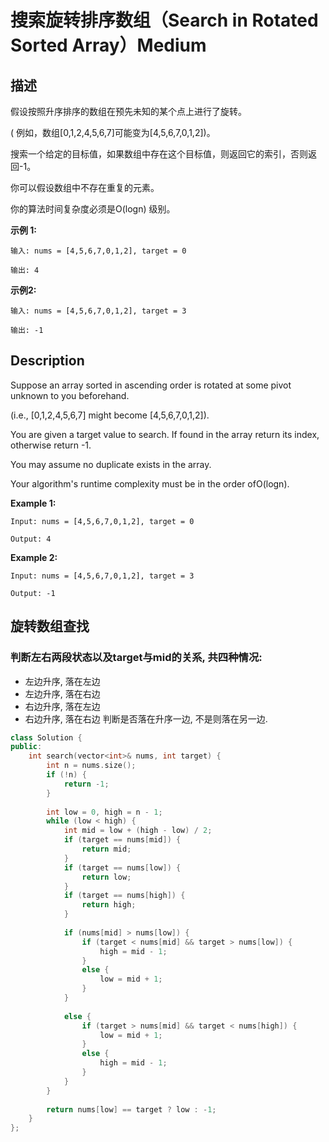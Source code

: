 # 搜索旋转排序数组（Search in Rotated Sorted Array）Medium
## 描述
假设按照升序排序的数组在预先未知的某个点上进行了旋转。

( 例如，数组[0,1,2,4,5,6,7]可能变为[4,5,6,7,0,1,2])。

搜索一个给定的目标值，如果数组中存在这个目标值，则返回它的索引，否则返回-1。

你可以假设数组中不存在重复的元素。

你的算法时间复杂度必须是O(logn) 级别。

**示例 1:**
```
输入: nums = [4,5,6,7,0,1,2], target = 0

输出: 4
```

**示例2:**
```
输入: nums = [4,5,6,7,0,1,2], target = 3

输出: -1
```

## Description
Suppose an array sorted in ascending order is rotated at some pivot unknown to you beforehand.

(i.e., [0,1,2,4,5,6,7] might become [4,5,6,7,0,1,2]).

You are given a target value to search. If found in the array return its index, otherwise return -1.

You may assume no duplicate exists in the array.

Your algorithm&#39;s runtime complexity must be in the order ofO(logn).

**Example 1:**
```
Input: nums = [4,5,6,7,0,1,2], target = 0

Output: 4
```


**Example 2:**
```
Input: nums = [4,5,6,7,0,1,2], target = 3

Output: -1
```



## 旋转数组查找
### 判断左右两段状态以及target与mid的关系, 共四种情况:
- 左边升序, 落在左边
- 左边升序, 落在右边
- 右边升序, 落在左边
- 右边升序, 落在右边
判断是否落在升序一边, 不是则落在另一边.
```c++
class Solution {
public:
    int search(vector<int>& nums, int target) {
        int n = nums.size();
        if (!n) {
            return -1;
        }
        
        int low = 0, high = n - 1;
        while (low < high) {
            int mid = low + (high - low) / 2;
            if (target == nums[mid]) {
                return mid;
            }
            if (target == nums[low]) {
                return low;
            }
            if (target == nums[high]) {
                return high;
            }
            
            if (nums[mid] > nums[low]) {
                if (target < nums[mid] && target > nums[low]) {
                    high = mid - 1;
                }
                else {
                    low = mid + 1;
                }
            }
            
            else {
                if (target > nums[mid] && target < nums[high]) {
                    low = mid + 1;
                }
                else {
                    high = mid - 1;
                }
            }
        }
        
        return nums[low] == target ? low : -1;
    }
};
```